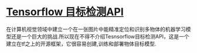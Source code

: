 # [Tensorflow 目标检测API](https://github.com/tensorflow/models/tree/master/research/object_detection)

在计算机视觉领域中建立一个在一张图片中能精准定位和识别多物体的机器学习模型还是一个巨大的挑战.所以现在不得不介绍Tesnsorflow目标检测API，这是一个建立在tf之上的开源框架，它很容易创建,训练和部署物体目标模型.

